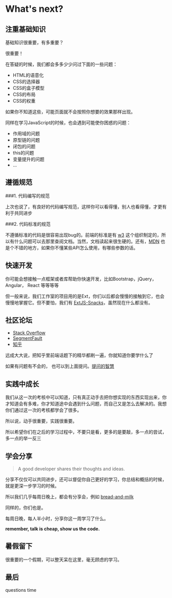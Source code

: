 # What's next?

## 注重基础知识

基础知识很重要，有多重要？

很重要！

在答疑的时候，我们都会多多少少问过下面的一些问题：

- HTML的语意化
- CSS的选择器
- CSS的盒子模型
- CSS的布局
- CSS的权重

如果你不知道这些，可能页面就不会按照你想要的效果那样出现。

同样在学习JavaScript的时候，也会遇到可能使你困惑的问题：

- 作用域的问题
- 原型链的问题
- 闭包的问题
- this的问题
- 变量提升的问题
- ...

## 遵循规范

###1. 代码编写的规范

上次也说了，有良好的代码编写规范，这样你可以看得懂，别人也看得懂，才更有利于共同进步

###2. 代码标准的规范

不遵循标准的代码是很容易出现bug的。前端的标准是有 [w3](http://www.w3.org/) 这个组织制定的，所以有什么问题可以去那里查阅文档。当然，文档读起来很生硬的。还有，[MDN](https://developer.mozilla.org/en-US/docs/Web) 也是个不错的地方，如果你不懂某些API怎么使用，有哪些参数的话。

## 快速开发

你可能会想接触一点框架或者库帮助你快速开发，比如Bootstrap，jQuery，Angular， React 等等等等

但一般来说，我们工作室的项目用的是Ext，你们以后都会慢慢的接触到它，也会慢慢地掌握它。但不要怕，我们有 [ExtJS-Snacks](https://github.com/topview-frontend/ExtJS-Snacks)，虽然现在什么都没有。

## 社区论坛

- [Stack Overflow](http://www.stackoverflow.com)
- [SegmentFault](http://segmentfault.com/)
- [知乎](http://www.zhihu.com/)

远成大大说，把知乎里前端话题下的精华都刷一遍，你就知道你要学什么了

如果有问题有不会的， 也可以到上面提问。[提问的智慧](http://life.chinaunix.net/bbsfile/forum/linux/month_0605/question_Kbk9sktA0CE0.jpeg)

## 实践中成长

我们从这一次的考核中可以知道，只有真正动手去把你想实现的东西实现出来，你才知道会有多难，你才知道途中会遇到什么问题，而自己又是怎么去解决的。我想你们通过这一次的考核都学会了很多。

所以说，动手很重要，实践很重要。

所以希望你们在之后的学习过程中，不要只是看，更多的是要敲，多一点的尝试，多一点的举一反三

## 学会分享

> A good developer shares their thoughts and ideas.

分享不仅仅可以共同进步，还可以督促你自己更好的学习，你总结和概括的时候，就是更深一步学习的时候。

所以我们几乎每周日晚上，都会有分享会，例如 [bread-and-milk](https://github.com/topview-frontend/bread-and-milk)

同样的，你们也是。

每周日晚，每人半小时，分享你这一周学习了什么。

**remember, talk is cheap, show us the code.**

## 暑假留下

很重要的一个假期，可以整天呆在这里，毫无顾虑的学习。

## 最后

questions time